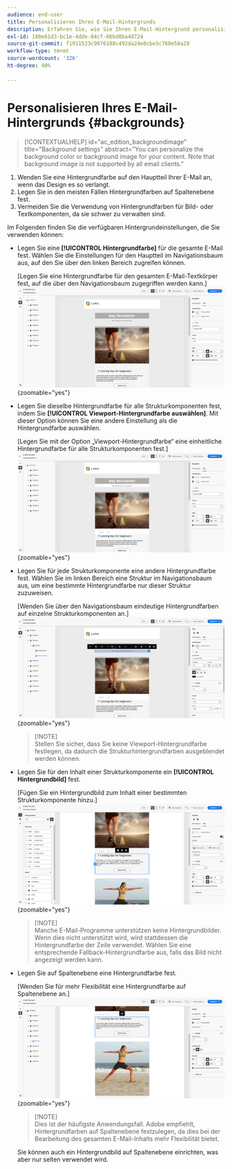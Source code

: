 ```yaml
---
audience: end-user
title: Personalisieren Ihres E-Mail-Hintergrunds
description: Erfahren Sie, wie Sie Ihren E-Mail-Hintergrund personalisieren
exl-id: 180e61d3-bc1e-4dde-84cf-06bd8ba4d724
source-git-commit: f1911523c9076188c492da24e0cbe5c760e58a28
workflow-type: tm+mt
source-wordcount: '326'
ht-degree: 40%

---
```


# Personalisieren Ihres E-Mail-Hintergrunds {#backgrounds}

>[!CONTEXTUALHELP]
>id="ac_edition_backgroundimage"
>title="Background settings"
>abstract="You can personalize the background color or background image for your content. Note that background image is not supported by all email clients."

1. Wenden Sie eine Hintergrundfarbe auf den Hauptteil Ihrer E-Mail an, wenn das Design es so verlangt.
1. Legen Sie in den meisten Fällen Hintergrundfarben auf Spaltenebene fest.
1. Vermeiden Sie die Verwendung von Hintergrundfarben für Bild- oder Textkomponenten, da sie schwer zu verwalten sind.

Im Folgenden finden Sie die verfügbaren Hintergrundeinstellungen, die Sie verwenden können:

* Legen Sie eine **[!UICONTROL Hintergrundfarbe]** für die gesamte E-Mail fest. Wählen Sie die Einstellungen für den Hauptteil im Navigationsbaum aus, auf den Sie über den linken Bereich zugreifen können.

  [Legen Sie eine Hintergrundfarbe für den gesamten E-Mail-Textkörper fest, auf die über den Navigationsbaum zugegriffen werden kann.]\
  ![](assets/background_1.png){zoomable="yes"}

* Legen Sie dieselbe Hintergrundfarbe für alle Strukturkomponenten fest, indem Sie **[!UICONTROL Viewport-Hintergrundfarbe auswählen]**. Mit dieser Option können Sie eine andere Einstellung als die Hintergrundfarbe auswählen.

  [Legen Sie mit der Option „Viewport-Hintergrundfarbe“ eine einheitliche Hintergrundfarbe für alle Strukturkomponenten fest.]\
  ![](assets/background_2.png){zoomable="yes"}

* Legen Sie für jede Strukturkomponente eine andere Hintergrundfarbe fest. Wählen Sie im linken Bereich eine Struktur im Navigationsbaum aus, um eine bestimmte Hintergrundfarbe nur dieser Struktur zuzuweisen.

  [Wenden Sie über den Navigationsbaum eindeutige Hintergrundfarben auf einzelne Strukturkomponenten an.]\
  ![](assets/background_3.png){zoomable="yes"}

  >[!NOTE]\
  Stellen Sie sicher, dass Sie keine Viewport-Hintergrundfarbe festlegen, da dadurch die Strukturhintergrundfarben ausgeblendet werden können.

* Legen Sie für den Inhalt einer Strukturkomponente ein **[!UICONTROL Hintergrundbild]** fest.

  [Fügen Sie ein Hintergrundbild zum Inhalt einer bestimmten Strukturkomponente hinzu.]\
  ![](assets/background_4.png){zoomable="yes"}

  >[!NOTE]\
  Manche E-Mail-Programme unterstützen keine Hintergrundbilder. Wenn dies nicht unterstützt wird, wird stattdessen die Hintergrundfarbe der Zeile verwendet. Wählen Sie eine entsprechende Fallback-Hintergrundfarbe aus, falls das Bild nicht angezeigt werden kann.

* Legen Sie auf Spaltenebene eine Hintergrundfarbe fest.

  [Wenden Sie für mehr Flexibilität eine Hintergrundfarbe auf Spaltenebene an.]\
  ![](assets/background_5.png){zoomable="yes"}

  >[!NOTE]\
  Dies ist der häufigste Anwendungsfall. Adobe empfiehlt, Hintergrundfarben auf Spaltenebene festzulegen, da dies bei der Bearbeitung des gesamten E-Mail-Inhalts mehr Flexibilität bietet.

  Sie können auch ein Hintergrundbild auf Spaltenebene einrichten, was aber nur selten verwendet wird.